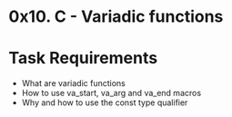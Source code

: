 # 0x10. C - Variadic functions
# Task Requirements
- What are variadic functions
- How to use va_start, va_arg and va_end macros
- Why and how to use the const type qualifier